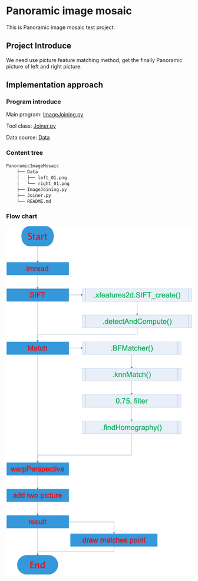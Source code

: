 # Panoramic image mosaic

This is Panoramic image mosaic test project.


## Project Introduce

We need use picture feature matching method, 
get the finally Panoramic picture of left and right picture.



## Implementation approach

### Program introduce

Main program: [ImageJoining.py](ImageJoining.py)

Tool class: [Joiner.py](Joiner.py)

Data source: [Data](./Data)



### Content tree
    
    
    PanoramicImageMosaic
        ├── Data
        │   ├── left_01.png
        │   └── right_01.png
        ├── ImageJoining.py
        ├── Joiner.py
        └── README.md




### Flow chart

![PanoramicImageFlowChart](PanoramicImageFlowChart.jpeg)

